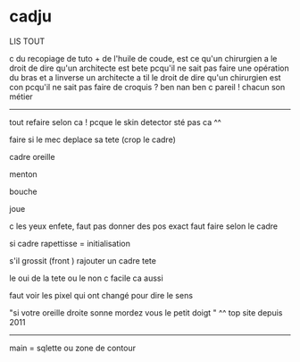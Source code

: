 # cadju

LIS TOUT

c du recopiage de tuto + de l'huile de coude, est ce qu'un chirurgien a le droit de dire qu'un architecte est bete pcqu'il ne sait pas faire une opération du bras et a linverse un architecte a til le droit de dire qu'un chirurgien est con pcqu'il ne sait pas faire de croquis ? ben nan ben c pareil ! chacun son métier



-------------------------------

tout refaire selon ca ! pcque le skin detector sté pas ca ^^

faire si le mec deplace sa tete (crop le cadre) 

cadre oreille

menton

bouche

joue

c les yeux enfete, faut pas donner des pos exact faut faire selon le cadre

si cadre rapettisse = initialisation

s'il grossit (front ) rajouter un cadre tete

le oui de la tete ou le non c facile ca aussi

faut voir les pixel qui ont changé pour dire le sens

"si votre oreille droite sonne mordez vous le petit doigt " ^^ top site depuis 2011






------------------------------

main = sqlette ou zone de contour


<br><br><br><br><br><br><br><br><br><br><br><br><br><br><br><br><br><br><br><br><br>
-----------------------------




